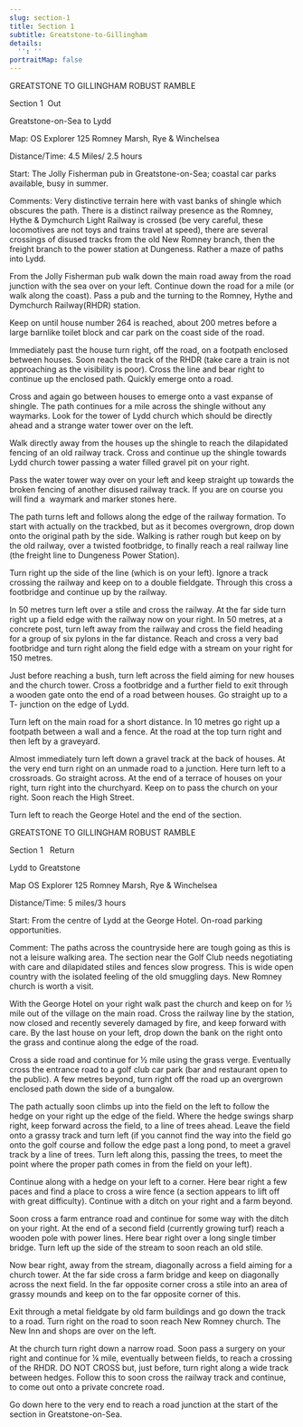 ```yaml
---
slug: section-1
title: Section 1
subtitle: Greatstone-to-Gillingham
details:
  '': ''
portraitMap: false
---
```

GREATSTONE TO GILLINGHAM ROBUST RAMBLE

Section 1  Out

Greatstone-on-Sea to Lydd

Map: OS Explorer 125 Romney Marsh, Rye & Winchelsea

Distance/Time: 4.5 Miles/ 2.5 hours

Start: The Jolly Fisherman pub in Greatstone-on-Sea; coastal car parks available, busy in summer.

Comments: Very distinctive terrain here with vast banks of shingle which obscures the path. There is a distinct railway presence as the Romney, Hythe & Dymchurch Light Railway is crossed (be very careful, these locomotives are not toys and trains travel at speed), there are several crossings of disused tracks from the old New Romney branch, then the freight branch to the power station at Dungeness. Rather a maze of paths into Lydd.

From the Jolly Fisherman pub walk down the main road away from the road junction with the sea over on your left. Continue down the road for a mile (or walk along the coast). Pass a pub and the turning to the Romney, Hythe and Dymchurch Railway(RHDR) station.

Keep on until house number 264 is reached, about 200 metres before a large barnlike toilet block and car park on the coast side of the road.

Immediately past the house turn right, off the road, on a footpath enclosed between houses. Soon reach the track of the RHDR (take care a train is not approaching as the visibility is poor). Cross the line and bear right to continue up the enclosed path. Quickly emerge onto a road.

Cross and again go between houses to emerge onto a vast expanse of shingle. The path continues for a mile across the shingle without any waymarks. Look for the tower of Lydd church which should be directly ahead and a strange water tower over on the left.

Walk directly away from the houses up the shingle to reach the dilapidated fencing of an old railway track. Cross and continue up the shingle towards Lydd church tower passing a water filled gravel pit on your right.

Pass the water tower way over on your left and keep straight up towards the broken fencing of another disused railway track. If you are on course you will find a  waymark and marker stones here.

The path turns left and follows along the edge of the railway formation. To start with actually on the trackbed, but as it becomes overgrown, drop down onto the original path by the side. Walking is rather rough but keep on by the old railway, over a twisted footbridge, to finally reach a real railway line (the freight line to Dungeness Power Station).

Turn right up the side of the line (which is on your left). Ignore a track crossing the railway and keep on to a double fieldgate. Through this cross a footbridge and continue up by the railway.

In 50 metres turn left over a stile and cross the railway. At the far side turn right up a field edge with the railway now on your right. In 50 metres, at a concrete post, turn left away from the railway and cross the field heading for a group of six pylons in the far distance. Reach and cross a very bad footbridge and turn right along the field edge with a stream on your right for 150 metres.

Just before reaching a bush, turn left across the field aiming for new houses and the church tower. Cross a footbridge and a further field to exit through a wooden gate onto the end of a road between houses. Go straight up to a T- junction on the edge of Lydd.

Turn left on the main road for a short distance. In 10 metres go right up a footpath between a wall and a fence. At the road at the top turn right and then left by a graveyard.

Almost immediately turn left down a gravel track at the back of houses. At the very end turn right on an unmade road to a junction. Here turn left to a crossroads. Go straight across. At the end of a terrace of houses on your right, turn right into the churchyard. Keep on to pass the church on your right. Soon reach the High Street.

Turn left to reach the George Hotel and the end of the section.

GREATSTONE TO GILLINGHAM ROBUST RAMBLE

Section 1   Return

Lydd to Greatstone

Map OS Explorer 125 Romney Marsh, Rye & Winchelsea

Distance/Time: 5 miles/3 hours

Start: From the centre of Lydd at the George Hotel. On-road parking opportunities.

Comment: The paths across the countryside here are tough going as this is not a leisure walking area. The section near the Golf Club needs negotiating with care and dilapidated stiles and fences slow progress. This is wide open country with the isolated feeling of the old smuggling days. New Romney church is worth a visit.

With the George Hotel on your right walk past the church and keep on for ½ mile out of the village on the main road. Cross the railway line by the station, now closed and recently severely damaged by fire, and keep forward with care. By the last house on your left, drop down the bank on the right onto the grass and continue along the edge of the road.

Cross a side road and continue for ½ mile using the grass verge. Eventually cross the entrance road to a golf club car park (bar and restaurant open to the public). A few metres beyond, turn right off the road up an overgrown enclosed path down the side of a bungalow.

The path actually soon climbs up into the field on the left to follow the hedge on your right up the edge of the field. Where the hedge swings sharp right, keep forward across the field, to a line of trees ahead. Leave the field onto a grassy track and turn left (if you cannot find the way into the field go onto the golf course and follow the edge past a long pond, to meet a gravel track by a line of trees. Turn left along this, passing the trees, to meet the point where the proper path comes in from the field on your left).

Continue along with a hedge on your left to a corner. Here bear right a few paces and find a place to cross a wire fence (a section appears to lift off with great difficulty). Continue with a ditch on your right and a farm beyond.

Soon cross a farm entrance road and continue for some way with the ditch on your right. At the end of a second field (currently growing turf) reach a wooden pole with power lines. Here bear right over a long single timber bridge. Turn left up the side of the stream to soon reach an old stile.

Now bear right, away from the stream, diagonally across a field aiming for a church tower. At the far side cross a farm bridge and keep on diagonally across the next field. In the far opposite corner cross a stile into an area of grassy mounds and keep on to the far opposite corner of this.

Exit through a metal fieldgate by old farm buildings and go down the track to a road. Turn right on the road to soon reach New Romney church. The New Inn and shops are over on the left.

At the church turn right down a narrow road. Soon pass a surgery on your right and continue for ¼ mile, eventually between fields, to reach a crossing of the RHDR. DO NOT CROSS but, just before, turn right along a wide track between hedges. Follow this to soon cross the railway track and continue, to come out onto a private concrete road.

Go down here to the very end to reach a road junction at the start of the section in Greatstone-on-Sea.
